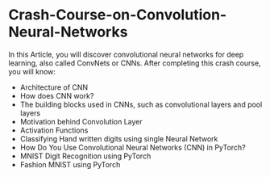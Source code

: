 # Crash-Course-on-Convolution-Neural-Networks

In this Article, you will discover convolutional neural networks for deep learning, also called ConvNets or CNNs. After completing this crash course, you will know:

- Architecture of CNN
- How does CNN work?
- The building blocks used in CNNs, such as convolutional layers and pool layers
- Motivation behind Convolution Layer
- Activation Functions
- Classifying Hand written digits using single Neural Network
- How Do You Use Convolutional Neural Networks (CNN) in PyTorch?
- MNIST Digit Recognition using PyTorch
- Fashion MNIST using PyTorch
